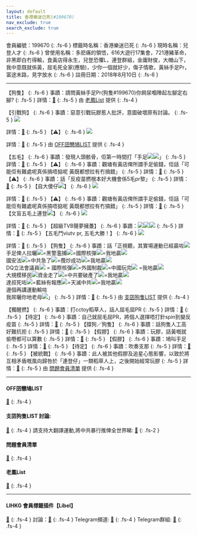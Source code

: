```yaml
---
layout: default
title: 香港樂迷已死(#199670)
nav_exclude: true
search_exclude: true
---
```


會員編號：199670
{: .fs-6 }
標籤時名稱：香港樂迷已死
{: .fs-6 }
現時名稱：兒登人才
{: .fs-6 }
曾使用名稱：多麽痛的領悟，616大遊行17集會，721港豬革命，非黑即白冇得輸，食黃店得永生，兒登恐懼L，連登群組，金庸財俊，大帽山下，我中意既就係黃，屈毛死全家(應驗)，少你一個就好少，傷子情歌，黃絲手足Pr，富途末路，見字放水
{: .fs-6 }
註冊日期：2018年8月10日
{: .fs-6 }

---

<div class="code-example" markdown="1">

【狗隻】
{: .fs-6 }
事蹟：請問黃絲手足Pr(狗隻#199670)你屙尿嗰陣起左腳定右腳?
{: .fs-5 }
詳情：[🔗](https://lih.kg/2520851)
{: .fs-5 }
由 [老鳳List](#老鳳list) 提供
{: .fs-4 }

</div>
<div class="code-example" markdown="1">

【引戰狗】
{: .fs-6 }
事蹟：惡意引戰玩膠惹人批評，意圖破壞原有討論。
{: .fs-5 }
![](https://filedn.eu/l9Hq1YKLkJ4m0VSXcdcfUaJ/LIHKG_on99/on9_jai/199670/199670.1_.png)


詳情：[🔗](https://lih.kg/aMQsKjV)
{: .fs-5 }
【⚠️】
{: .fs-6 }
![](https://filedn.eu/l9Hq1YKLkJ4m0VSXcdcfUaJ/LIHKG_on99/on9_jai/199670/199670.2_.png)


詳情：[🔗](https://lih.kg/hbveNT)
{: .fs-5 }
由 [OFF囝戇鳩LIST](#off囝戇鳩list) 提供
{: .fs-4 }

</div>
<div class="code-example" markdown="1">

【五毛】
{: .fs-6 }
事蹟：發現人頭骸骨，佢第一時間打「手足![](https://cdn.lihkg.com/assets/faces/pig/wail.gif)![](https://cdn.lihkg.com/assets/faces/pig/wail2.gif)」
{: .fs-5 }
詳情：[🔗](https://lih.kg/aMQsKjV)
{: .fs-5 }
【⚠️】
{: .fs-6 }
事蹟：觀塘有黃店俾所謂手足偷錢，佢話「可能佢有難處呢真係搞唔掂呢 黃既都想拉有冇搞錯」
{: .fs-5 }
詳情：[🔗](https://lih.kg/hbveNT)
{: .fs-5 }
【⚠️】
{: .fs-6 }
事蹟：話「反疫苗撚根本好大機會係5毛pr黎」
{: .fs-5 }
詳情：[🔗](https://lih.kg/2488611)
{: .fs-5 }
【自大傻仔![](https://cdn.lihkg.com/assets/faces/lm2/hoho.gif)】
{: .fs-6 }
![](https://na.cx/i/77fntC6.png)


詳情：[🔗](https://lih.kg/aNuCAzV)
{: .fs-5 }
【⚠️】
{: .fs-6 }
事蹟：觀塘有黃店俾所謂手足偷錢，佢話「可能佢有難處呢真係搞唔掂呢 黃既都想拉有冇搞錯」
{: .fs-5 }
詳情：[🔗](https://lih.kg/hbveNT)
{: .fs-5 }
【文盲五毛上連登![](https://cdn.lihkg.com/assets/faces/lm2/hoho.gif)】
{: .fs-6 }
![](https://na.cx/i/OoKCeS6.png)


詳情：[🔗](https://lih.kg/aOuiBAV)
{: .fs-5 }
【超級TVB聲夢擁躉】
{: .fs-6 }
事蹟：![](https://cdn.lihkg.com/assets/faces/normal/sosad.gif)![](https://cdn.lihkg.com/assets/faces/normal/sosad.gif)![](https://cdn.lihkg.com/assets/faces/normal/sosad.gif)
{: .fs-5 }
詳情：[🔗](https://lih.kg/tCHqOoX)
{: .fs-5 }
【五毛鬥viutv pr, 五毛大勝！】
{: .fs-6 }
![](https://na.cx/i/9inzJss.png)


詳情：[🔗](https://lih.kg/hvMAgT)
{: .fs-5 }
【狗隻】
{: .fs-6 }
事蹟：話「正視聽，其實場運動已經贏咗![](https://cdn.lihkg.com/assets/faces/pig/drum.gif)<br>手足俾人拉曬![](https://cdn.lihkg.com/assets/faces/pigxm/wail_r.gif)=黑警濫捕![](https://cdn.lihkg.com/assets/faces/pigxm/knife.gif)=國際核彈![](https://cdn.lihkg.com/assets/faces/pigxm/drum.gif)=我地贏![](https://cdn.lihkg.com/assets/faces/pigxm/clap.gif)<br>國安法![](https://cdn.lihkg.com/assets/faces/pigxm/shocked.gif)=中共急了![](https://cdn.lihkg.com/assets/faces/pigxm/angry.gif)=攬炒成功![](https://cdn.lihkg.com/assets/faces/pigxm/snowhat.gif)=我地贏![](https://cdn.lihkg.com/assets/faces/pigxm/champagne.gif)<br>DQ立法會議員![](https://cdn.lihkg.com/assets/faces/pigxm/upset_r.gif) = 國際核彈![](https://cdn.lihkg.com/assets/faces/pigxm/drum.gif)=外國制裁![](https://cdn.lihkg.com/assets/faces/pigxm/read.gif)=中國玩完![](https://cdn.lihkg.com/assets/faces/pigxm/cut.gif) =我地贏![](https://cdn.lihkg.com/assets/faces/pigxm/lihkg.gif)<br>大規模移民![](https://cdn.lihkg.com/assets/faces/pigxm/free.gif)資金走了![](https://cdn.lihkg.com/assets/faces/pigxm/sick.gif)=中共要破產了![](https://cdn.lihkg.com/assets/faces/pigxm/wail2_r.gif)=我地贏![](https://cdn.lihkg.com/assets/faces/pigxm/cook.gif)<br>達叔死咗![](https://cdn.lihkg.com/assets/faces/pig/dying.gif)=藍絲有報應![](https://cdn.lihkg.com/assets/faces/pig/champagne.gif)=天滅中共![](https://cdn.lihkg.com/assets/faces/pig/cut.gif)=我地贏![](https://cdn.lihkg.com/assets/faces/pig/sowhat.gif)<br>邊個再講運動輸咗<br>我屌曬你地老母![](https://cdn.lihkg.com/assets/faces/pigxm/knife.gif)」
{: .fs-5 }
詳情：[🔗](https://lih.kg/tergGRX)
{: .fs-5 }
由 [支囝狗隻LIST](#支囝狗隻list-討論) 提供
{: .fs-4 }

</div>
<div class="code-example" markdown="1">

【獨醒撚】
{: .fs-6 }
事蹟：打cctoy稻草人，話人屈毛屈PR
{: .fs-5 }
詳情：[🔗](https://lih.kg/aNuCzCV)
{: .fs-5 }
【待定】
{: .fs-6 }
事蹟：自己就屈毛屈PR，將個人選擇唔打針spin到變反疫苗
{: .fs-5 }
詳情：[🔗](https://lih.kg/2488611)
{: .fs-5 }
【撐狗／狗隻】
{: .fs-6 }
事蹟：話狗隻人工高好難抗拒
{: .fs-5 }
詳情：[🔗](https://lih.kg/baadACV)
{: .fs-5 }
【假膠】
{: .fs-6 }
事蹟：玩膠，話黃嘅就偷嘢都可以算數
{: .fs-5 }
詳情：[🔗](https://lih.kg/hbveNT)
{: .fs-5 }
【假膠】
{: .fs-6 }
事蹟：鳩叫手足
{: .fs-5 }
詳情：[🔗](https://lih.kg/sMvrhcX)
{: .fs-5 }
【待定】
{: .fs-6 }
事蹟：吹奏支那
{: .fs-5 }
詳情：[🔗](https://lih.kg/wfDEGFX)
{: .fs-5 }
【被統戰】
{: .fs-6 }
事蹟：此人被其他假膠及追星心態影響，以致於將互相矛盾嘅風向歸咎於「連登仔」一類稻草人上，之後開始經常玩膠
{: .fs-5 }
詳情：[🔗](https://lih.kg/2267617)
{: .fs-5 }
由 [問題會員清單](#問題會員清單) 提供
{: .fs-4 }

</div>

---

#### OFF囝戇鳩LIST
[🔗](https://bit.ly/lihkg_on9_list)
{: .fs-4 }
#### 支囝狗隻LIST 討論: 
[🔗](https://lih.kg/2908480)
{: .fs-4 }
請支持大翻譯運動,將中共暴行推俾全世界睇: [🔗](https://twitter.com/tgtm_official)
{: .fs-2 }
#### 問題會員清單
[🔗](https://github.com/V4KFDgEw8T/rccnmlhnzv)
{: .fs-4 }
#### 老鳳List
[🔗](https://lihkg.com/thread/2808424)
{: .fs-4 }

---

#### LIHKG 會員標籤插件【Libel】
[🔗](https://kitce.github.io/libel)
{: .fs-4 }
討論：[🔗](https://lih.kg/2841778)
{: .fs-4 }
Telegram頻道: [🔗](https://t.me/LibelOfficialChannel)
{: .fs-4 }
Telegram群組: [🔗](https://t.me/LibelOfficialGroup)
{: .fs-4 }

